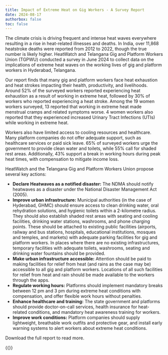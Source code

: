 ```yaml
---
title: Impact of Extreme Heat on Gig Workers - A Survey Report
date: 2024-08-17
authorbox: false
toc: false
---
```


The climate crisis is driving frequent and intense heat waves everywhere resulting in a rise in heat-related illnesses and deaths. In India, over 11,868 heatstroke deaths were reported from 2012 to 2022, though the true number is likely higher. HeatWatch and Telangana Gig and Platform Workers Union (TGPWU) conducted a survey in June 2024 to collect data on the implications of extreme heat waves on the working lives of gig and platform workers in Hyderabad, Telangana. 

<!--more-->

Our report finds that many gig and platform workers face heat exhaustion and heat strokes impacting their health, productivity, and livelihoods. Around 52% of the surveyed workers reported experiencing heat exhaustion as a result of working in extreme heat, followed by 30% of workers who reported experiencing a heat stroke. Among the 19 women workers surveyed, 13 reported that working in extreme heat made menstrual cramps and related symptoms worse. 4 women workers also reported that they experienced increased Urinary Tract Infections (UTIs) while working in extreme heat. 

Workers also have limited access to cooling resources and healthcare. Many platform companies do not offer adequate support, such as healthcare services or paid sick leave. 65% of surveyed workers urge the government to provide clean water and toilets, while 55% call for shaded rest areas. Additionally, 43% support a break in working hours during peak heat times, with compensation to mitigate income loss.

HeatWatch and the Telangana Gig and Platform Workers Union propose several key actions:

* __Declare Heatwaves as a notified disaster:__ The NDMA should notify heatwaves as a disaster under the National Disaster Management Act (2005).
* __Improve urban infrastructure:__ Municipal authorities (in the case of Hyderabad, GHMC) should ensure access to clean drinking water, oral rehydration solutions, and hygienic toilets within a 2-kilometre radius. They should also establish shaded rest areas with seating and cooling facilities, drinking water stations, washrooms, and phone charging points. These should be attached to existing public facilities (airports, railway and bus stations, hospitals, educational institutions, mosques and temples, and markets) with adequate parking facilities for gig and platform workers. In places where there are no existing infrastructures, temporary facilities with adequate toilets, washrooms, seating and drinking water fountains should be provided.
* __Make urban infrastructure accessible:__ Attention should be paid to making facilities for relief from heat (and rains as the case may be) accessible to all gig and platform workers. Locations of all such facilities for relief from heat and rain should be made available to the workers through the apps. 
* __Regulate working hours:__ Platforms should implement mandatory breaks between 12 pm and 3 pm during extreme heat conditions with compensation, and offer flexible work hours without penalties. 
* __Enhance healthcare and training:__ The state government and platforms should provide doctor-on-call services, health insurance for heat-related conditions, and mandatory heat awareness training for workers.
* __Improve work conditions:__ Platform companies should supply lightweight, breathable work outfits and protective gear, and install early warning systems to alert workers about extreme heat conditions.

Download the full report to read more. 

{{<pdf url="./report.pdf" >}}